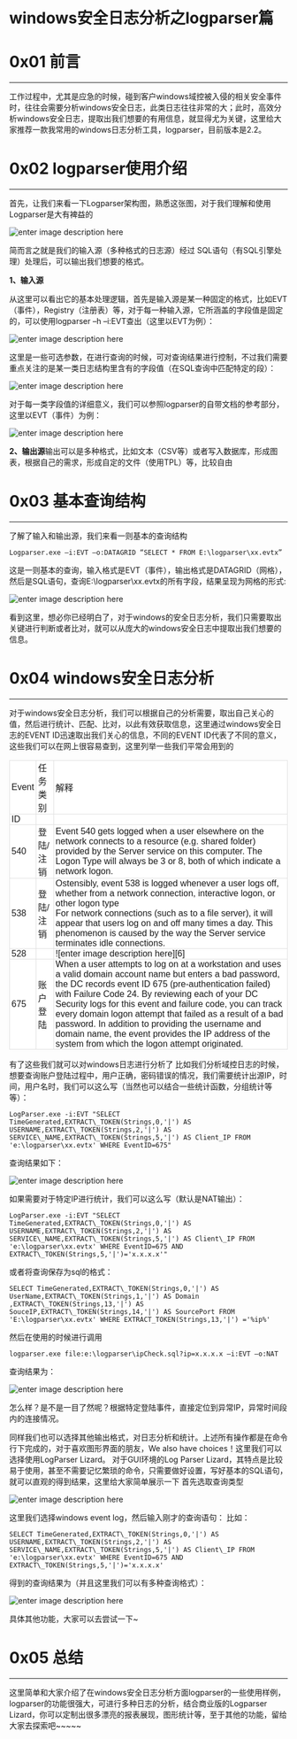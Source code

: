 # windows安全日志分析之logparser篇

0x01 前言
=======

* * *

工作过程中，尤其是应急的时候，碰到客户windows域控被入侵的相关安全事件时，往往会需要分析windows安全日志，此类日志往往非常的大；此时，高效分析windows安全日志，提取出我们想要的有用信息，就显得尤为关键，这里给大家推荐一款我常用的windows日志分析工具，logparser，目前版本是2.2。

0x02 logparser使用介绍
==================

* * *

首先，让我们来看一下Logparser架构图，熟悉这张图，对于我们理解和使用Logparser是大有裨益的

![enter image description here](http://drops.javaweb.org/uploads/images/61733a50a3222c24dbc23d6defedf9dbdcfb494b.jpg)

简而言之就是我们的输入源（多种格式的日志源）经过 SQL语句（有SQL引擎处理）处理后，可以输出我们想要的格式。

**1、输入源**

从这里可以看出它的基本处理逻辑，首先是输入源是某一种固定的格式，比如EVT（事件），Registry（注册表）等，对于每一种输入源，它所涵盖的字段值是固定的，可以使用logparser –h –i:EVT查出（这里以EVT为例）：

![enter image description here](http://drops.javaweb.org/uploads/images/e29947582559bbf7da1b1bc6de5e349fa0ac25e0.jpg)

这里是一些可选参数，在进行查询的时候，可对查询结果进行控制，不过我们需要重点关注的是某一类日志结构里含有的字段值（在SQL查询中匹配特定的段）：

![enter image description here](http://drops.javaweb.org/uploads/images/388cc1605d8ccedaceaec53b7e400b58925ef14a.jpg)

对于每一类字段值的详细意义，我们可以参照logparser的自带文档的参考部分，这里以EVT（事件）为例：

![enter image description here](http://drops.javaweb.org/uploads/images/9a6b495039b5f30213b65de37aadf2ffe5c2372a.jpg)

**2、输出源**输出可以是多种格式，比如文本（CSV等）或者写入数据库，形成图表，根据自己的需求，形成自定的文件（使用TPL）等，比较自由

0x03 基本查询结构
===========

* * *

了解了输入和输出源，我们来看一则基本的查询结构

```
Logparser.exe –i:EVT –o:DATAGRID “SELECT * FROM E:\logparser\xx.evtx”

```

这是一则基本的查询，输入格式是EVT（事件），输出格式是DATAGRID（网格），然后是SQL语句，查询E:\logparser\xx.evtx的所有字段，结果呈现为网格的形式:

![enter image description here](http://drops.javaweb.org/uploads/images/1349b3e6768fbf8bfcc0fc0dfb16f9dfb78f16ea.jpg)

看到这里，想必你已经明白了，对于windows的安全日志分析，我们只需要取出关键进行判断或者比对，就可以从庞大的windows安全日志中提取出我们想要的信息。

0x04 windows安全日志分析
==================

* * *

对于windows安全日志分析，我们可以根据自己的分析需要，取出自己关心的值，然后进行统计、匹配、比对，以此有效获取信息，这里通过windows安全日志的EVENT ID迅速取出我们关心的信息，不同的EVENT ID代表了不同的意义，这些我们可以在网上很容易查到，这里列举一些我们平常会用到的

<table style="box-sizing: border-box; border-collapse: separate; border-spacing: 0px; background-color: rgb(255, 255, 255); border-top: 1px solid rgb(224, 224, 224); border-left: 1px solid rgb(224, 224, 224); font-family: Helvetica, Arial, &quot;Hiragino Sans GB&quot;, sans-serif; letter-spacing: normal; orphans: 2; text-indent: 0px; text-transform: none; widows: 2; word-spacing: 0px; -webkit-text-stroke-width: 0px; text-decoration-style: initial; text-decoration-color: initial;"><tbody style="box-sizing: border-box;"><tr style="box-sizing: border-box;"><td style="box-sizing: border-box; padding: 0px 3px; border-bottom: 1px solid rgb(224, 224, 224); border-right: 1px solid rgb(224, 224, 224);">Event</td><td style="box-sizing: border-box; padding: 0px 3px; border-bottom: 1px solid rgb(224, 224, 224); border-right: 1px solid rgb(224, 224, 224);">任务类别</td><td style="box-sizing: border-box; padding: 0px 3px; border-bottom: 1px solid rgb(224, 224, 224); border-right: 1px solid rgb(224, 224, 224);">解释</td></tr><tr style="box-sizing: border-box;"><td style="box-sizing: border-box; padding: 0px 3px; border-bottom: 1px solid rgb(224, 224, 224); border-right: 1px solid rgb(224, 224, 224);">ID</td><td style="box-sizing: border-box; padding: 0px 3px; border-bottom: 1px solid rgb(224, 224, 224); border-right: 1px solid rgb(224, 224, 224);"></td><td style="box-sizing: border-box; padding: 0px 3px; border-bottom: 1px solid rgb(224, 224, 224); border-right: 1px solid rgb(224, 224, 224);"></td></tr><tr style="box-sizing: border-box;"><td style="box-sizing: border-box; padding: 0px 3px; border-bottom: 1px solid rgb(224, 224, 224); border-right: 1px solid rgb(224, 224, 224);">540</td><td style="box-sizing: border-box; padding: 0px 3px; border-bottom: 1px solid rgb(224, 224, 224); border-right: 1px solid rgb(224, 224, 224);">登陆/注销</td><td style="box-sizing: border-box; padding: 0px 3px; border-bottom: 1px solid rgb(224, 224, 224); border-right: 1px solid rgb(224, 224, 224);">Event 540 gets logged when a user elsewhere on the network connects to a resource (e.g. shared folder) provided by the Server service on this computer. The Logon Type will always be 3 or 8, both of which indicate a network logon.</td></tr><tr style="box-sizing: border-box;"><td style="box-sizing: border-box; padding: 0px 3px; border-bottom: 1px solid rgb(224, 224, 224); border-right: 1px solid rgb(224, 224, 224);">538</td><td style="box-sizing: border-box; padding: 0px 3px; border-bottom: 1px solid rgb(224, 224, 224); border-right: 1px solid rgb(224, 224, 224);">登陆/注销</td><td style="box-sizing: border-box; padding: 0px 3px; border-bottom: 1px solid rgb(224, 224, 224); border-right: 1px solid rgb(224, 224, 224);">Ostensibly, event 538 is logged whenever a user logs off, whether from a network connection, interactive logon, or other&nbsp;logon type<br style="box-sizing: border-box;">For network connections (such as to a file server), it will appear that users log on and off many times a day. This phenomenon is caused by the way the Server service terminates idle connections.&nbsp;</td></tr><tr style="box-sizing: border-box;"><td style="box-sizing: border-box; padding: 0px 3px; border-bottom: 1px solid rgb(224, 224, 224); border-right: 1px solid rgb(224, 224, 224);">528</td><td style="box-sizing: border-box; padding: 0px 3px; border-bottom: 1px solid rgb(224, 224, 224); border-right: 1px solid rgb(224, 224, 224);"></td><td style="box-sizing: border-box; padding: 0px 3px; border-bottom: 1px solid rgb(224, 224, 224); border-right: 1px solid rgb(224, 224, 224);">![enter image description here][6]</td></tr><tr style="box-sizing: border-box;"><td style="box-sizing: border-box; padding: 0px 3px; border-bottom: 1px solid rgb(224, 224, 224); border-right: 1px solid rgb(224, 224, 224);">675</td><td style="box-sizing: border-box; padding: 0px 3px; border-bottom: 1px solid rgb(224, 224, 224); border-right: 1px solid rgb(224, 224, 224);">账户登陆</td><td style="box-sizing: border-box; padding: 0px 3px; border-bottom: 1px solid rgb(224, 224, 224); border-right: 1px solid rgb(224, 224, 224);">When a user attempts to log on at a workstation and uses a valid domain account name but enters a bad password, the DC records event ID 675 (pre-authentication failed) with Failure Code&nbsp;24. By reviewing each of your DC Security logs for this event and failure code, you can track every domain logon attempt that failed as a result of a bad password. In addition to providing the username and domain name, the event provides the IP address of the system from which the logon attempt originated.</td></tr></tbody></table>

有了这些我们就可以对windows日志进行分析了 比如我们分析域控日志的时候，想要查询账户登陆过程中，用户正确，密码错误的情况，我们需要统计出源IP，时间，用户名时，我们可以这么写（当然也可以结合一些统计函数，分组统计等等）：

```
LogParser.exe -i:EVT "SELECT TimeGenerated,EXTRACT\_TOKEN(Strings,0,'|') AS USERNAME,EXTRACT\_TOKEN(Strings,2,'|') AS SERVICE\_NAME,EXTRACT\_TOKEN(Strings,5,'|') AS Client_IP FROM 'e:\logparser\xx.evtx' WHERE EventID=675"

```

查询结果如下：

![enter image description here](http://drops.javaweb.org/uploads/images/bbf14bf13b61e801fcf45b8c86f2e42e6f81ec3c.jpg)

如果需要对于特定IP进行统计，我们可以这么写（默认是NAT输出）：

```
LogParser.exe -i:EVT "SELECT TimeGenerated,EXTRACT\_TOKEN(Strings,0,'|') AS USERNAME,EXTRACT\_TOKEN(Strings,2,'|') AS SERVICE\_NAME,EXTRACT\_TOKEN(Strings,5,'|') AS Client\_IP FROM 'e:\logparser\xx.evtx' WHERE EventID=675 AND EXTRACT\_TOKEN(Strings,5,'|')='x.x.x.x'"

```

或者将查询保存为sql的格式：

```
SELECT TimeGenerated,EXTRACT\_TOKEN(Strings,0,'|') AS UserName,EXTRACT\_TOKEN(Strings,1,'|') AS Domain ,EXTRACT\_TOKEN(Strings,13,'|') AS SouceIP,EXTRACT\_TOKEN(Strings,14,'|') AS SourcePort FROM 'E:\logparser\xx.evtx' WHERE EXTRACT_TOKEN(Strings,13,'|') ='%ip%'

```

然后在使用的时候进行调用

```
logparser.exe file:e:\logparser\ipCheck.sql?ip=x.x.x.x –i:EVT –o:NAT

```

查询结果为：

![enter image description here](http://drops.javaweb.org/uploads/images/2900ea110066b12151fb56dce9abfe3a1907edf1.jpg)

怎么样？是不是一目了然呢？根据特定登陆事件，直接定位到异常IP，异常时间段内的连接情况。

同样我们也可以选择其他输出格式，对日志分析和统计。上述所有操作都是在命令行下完成的，对于喜欢图形界面的朋友，We also have choices！这里我们可以选择使用LogParser Lizard。 对于GUI环境的Log Parser Lizard，其特点是比较易于使用，甚至不需要记忆繁琐的命令，只需要做好设置，写好基本的SQL语句，就可以直观的得到结果，这里给大家简单展示一下 首先选取查询类型

![enter image description here](http://drops.javaweb.org/uploads/images/2e6a10cc5074781c4523e9d89db815173d282bda.jpg)

这里我们选择windows event log，然后输入刚才的查询语句： 比如：

```
SELECT TimeGenerated,EXTRACT\_TOKEN(Strings,0,'|') AS USERNAME,EXTRACT\_TOKEN(Strings,2,'|') AS SERVICE\_NAME,EXTRACT\_TOKEN(Strings,5,'|') AS Client\_IP FROM 'e:\logparser\xx.evtx' WHERE EventID=675 AND EXTRACT\_TOKEN(Strings,5,'|')='x.x.x.x'

```

得到的查询结果为（并且这里我们可以有多种查询格式）：

![enter image description here](http://drops.javaweb.org/uploads/images/dad106add7f6a84bb39e92840040c4c33d9ab7e5.jpg)

具体其他功能，大家可以去尝试一下~

0x05 总结
=======

* * *

这里简单和大家介绍了在windows安全日志分析方面logparser的一些使用样例，logparser的功能很强大，可进行多种日志的分析，结合商业版的Logparser Lizard，你可以定制出很多漂亮的报表展现，图形统计等，至于其他的功能，留给大家去探索吧~~~~~